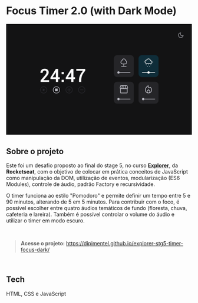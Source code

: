 # Focus Timer 2.0 (with Dark Mode)

[![](https://raw.githubusercontent.com/dipimentel/explorer-stg5-timer-focus-dark/main/print-focus-timer-dark-mode.png)](https://dipimentel.github.io/explorer-stg5-timer-focus-dark/)

## Sobre o projeto
Este foi um desafio proposto ao final do stage 5, no curso [**Explorer**](https://www.rocketseat.com.br/explorer), da **Rocketseat**, com o objetivo de colocar em prática conceitos de JavaScript como manipulação da DOM, utilização de eventos, modularização (ES6 Modules), controle de áudio, padrão Factory e recursividade.

O timer funciona ao estilo "Pomodoro" e permite definir um tempo entre 5 e 90 minutos, alterando de 5 em 5 minutos. Para contribuir com o foco, é possível escolher entre quatro áudios temáticos de fundo (floresta, chuva, cafeteria e lareira). Também é possível controlar o volume do áudio e utilizar o timer em modo escuro.

&nbsp;
>**Acesse o projeto:** <https://dipimentel.github.io/explorer-stg5-timer-focus-dark/>

&nbsp;
## Tech 
HTML, CSS e JavaScript

